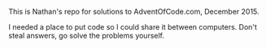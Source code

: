 This is Nathan's repo for solutions to AdventOfCode.com, December 2015.

I needed a place to put code so I could share it between computers. Don't steal answers, go solve the problems yourself.